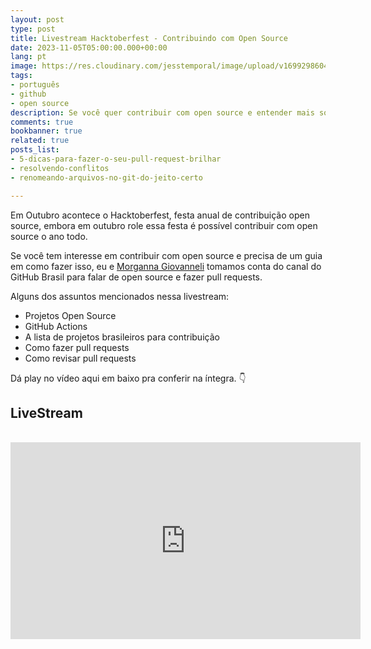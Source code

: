 ```yaml
---
layout: post
type: post
title: Livestream Hacktoberfest - Contribuindo com Open Source
date: 2023-11-05T05:00:00.000+00:00
lang: pt
image: https://res.cloudinary.com/jesstemporal/image/upload/v1699298604/covers/livestreams.png
tags:
- português
- github
- open source
description: Se você quer contribuir com open source e entender mais sobre o GitHub, este post é para você
comments: true
bookbanner: true
related: true
posts_list:
- 5-dicas-para-fazer-o-seu-pull-request-brilhar
- resolvendo-conflitos
- renomeando-arquivos-no-git-do-jeito-certo

---
```


Em Outubro acontece o Hacktoberfest, festa anual de contribuição open source, embora em outubro role essa festa é possível contribuir com open source o ano todo.

Se você tem interesse em contribuir com open source e precisa de um guia em como fazer isso, eu e [Morganna Giovanneli](https://www.linkedin.com/in/morgannadev/) tomamos conta do canal do GitHub Brasil para falar de open source e fazer pull requests.

Alguns dos assuntos mencionados nessa livestream:

- Projetos Open Source
- GitHub Actions
- A lista de projetos brasileiros para contribuição
- Como fazer pull requests
- Como revisar pull requests

Dá play no vídeo aqui em baixo pra conferir na íntegra. 👇

## LiveStream

<br>
<center>
<iframe width="560" height="315" src="https://www.youtube.com/embed/c9voxuEmJeY?si=IDRLW986fhrzCuJd" title="YouTube video player" frameborder="0" allow="accelerometer; autoplay; clipboard-write; encrypted-media; gyroscope; picture-in-picture; web-share" allowfullscreen></iframe>
</center>